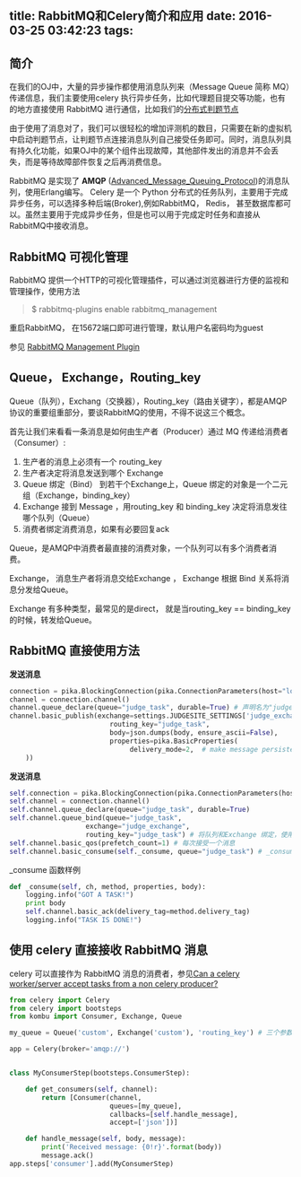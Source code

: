 title: RabbitMQ和Celery简介和应用
date: 2016-03-25 03:42:23
tags:
---
## 简介

在我们的OJ中，大量的异步操作都使用消息队列来（Message Queue 简称 MQ）传递信息，我们主要使用celery 执行异步任务，比如代理题目提交等功能，也有的地方直接使用 RabbitMQ 进行通信，比如我们的[分布式判题节点](https://github.com/NJUST-FishTeam/OnlineJudgeSite_M6)

由于使用了消息对了，我们可以很轻松的增加评测机的数目，只需要在新的虚拟机中启动判题节点，让判题节点连接消息队列自己接受任务即可。同时，消息队列具有持久化功能，如果OJ中的某个组件出现故障，其他部件发出的消息并不会丢失，而是等待故障部件恢复之后再消费信息。

RabbitMQ 是实现了 **AMQP** ([Advanced_Message_Queuing_Protocol](https://en.wikipedia.org/wiki/Advanced_Message_Queuing_Protocol))的消息队列，使用Erlang编写。
Celery 是一个 Python 分布式的任务队列，主要用于完成异步任务，可以选择多种后端(Broker),例如RabbitMQ， Redis， 甚至数据库都可以。虽然主要用于完成异步任务，但是也可以用于完成定时任务和直接从RabbitMQ中接收消息。

<!-- more -->

## RabbitMQ 可视化管理
RabbitMQ 提供一个HTTP的可视化管理插件，可以通过浏览器进行方便的监视和管理操作，使用方法

> $ rabbitmq-plugins enable rabbitmq_management

重启RabbitMQ， 在15672端口即可进行管理，默认用户名密码均为guest

参见 [RabbitMQ Management Plugin](https://www.rabbitmq.com/management.html)

## Queue， Exchange，Routing_key

Queue（队列），Exchang（交换器），Routing_key（路由关键字），都是AMQP协议的重要组重部分，要谈RabbitMQ的使用，不得不说这三个概念。

首先让我们来看看一条消息是如何由生产者（Producer）通过 MQ 传递给消费者（Consumer）:

1. 生产者的消息上必须有一个 routing_key
2. 生产者决定将消息发送到哪个 Exchange
3. Queue 绑定（Bind） 到若干个Exchange上，Queue 绑定的对象是一个二元组（Exchange，binding_key）
4. Exchange 接到 Message ，用routing_key 和 binding_key 决定将消息发往哪个队列（Queue）
5. 消费者绑定消费消息，如果有必要回复ack


Queue，是AMQP中消费者最直接的消费对象，一个队列可以有多个消费者消费。

Exchange， 消息生产者将消息交给Exchange ， Exchange 根据 Bind 关系将消息分发给Queue。

Exchange 有多种类型，最常见的是direct， 就是当routing_key == binding_key 的时候，转发给Queue。

## RabbitMQ 直接使用方法

**发送消息**

```python
connection = pika.BlockingConnection(pika.ConnectionParameters(host="localhost"))
channel = connection.channel()
channel.queue_declare(queue="judge_task", durable=True) # 声明名为"judge_task" 的持久化队列， 如果RabbitMQ中本来就存在队列，则不用建立，非必须
channel.basic_publish(exchange=settings.JUDGESITE_SETTINGS['judge_exchange'],
                         routing_key="judge_task",
                         body=json.dumps(body, ensure_ascii=False),
                         properties=pika.BasicProperties(
                              delivery_mode=2,  # make message persistent
    ))
```

**发送消息**

```python
self.connection = pika.BlockingConnection(pika.ConnectionParameters(host="localhost"))
self.channel = connection.channel()
self.channel.queue_declare(queue="judge_task", durable=True)
self.channel.queue_bind(queue="judge_task",
                   exchange="judge_exchange",
                   routing_key="judge_task") # 将队列和Exchange 绑定，使用 routingkey
self.channel.basic_qos(prefetch_count=1) # 每次接受一个消息
self.channel.basic_consume(self._consume, queue="judge_task") # _consume 是消费函数
```
_consume 函数样例
```python
def _consume(self, ch, method, properties, body):
	logging.info("GOT A TASK!")
    print body
    self.channel.basic_ack(delivery_tag=method.delivery_tag)
    logging.info("TASK IS DONE!")
```

## 使用 celery 直接接收 RabbitMQ 消息

celery 可以直接作为 RabbitMQ 消息的消费者，参见[Can a celery worker/server accept tasks from a non celery producer?](http://stackoverflow.com/questions/11964742/can-a-celery-worker-server-accept-tasks-from-a-non-celery-producer/34963811#34963811)

```python
from celery import Celery
from celery import bootsteps
from kombu import Consumer, Exchange, Queue

my_queue = Queue('custom', Exchange('custom'), 'routing_key') # 三个参数分别为队列名，Exchange， routing_key

app = Celery(broker='amqp://')


class MyConsumerStep(bootsteps.ConsumerStep):

    def get_consumers(self, channel):
        return [Consumer(channel,
                         queues=[my_queue],
                         callbacks=[self.handle_message],
                         accept=['json'])]

    def handle_message(self, body, message):
        print('Received message: {0!r}'.format(body))
        message.ack()
app.steps['consumer'].add(MyConsumerStep)
```